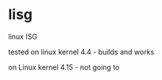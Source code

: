 # lisg
linux ISG

tested on linux kernel 4.4 - builds and works

on Linux kernel 4.15 - not going to
